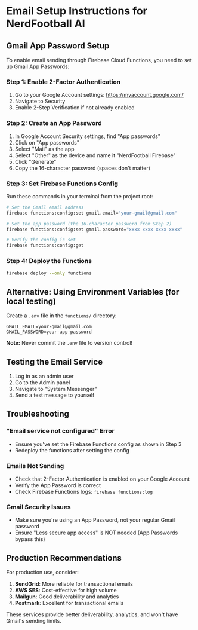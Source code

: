 # Email Setup Instructions for NerdFootball AI

## Gmail App Password Setup

To enable email sending through Firebase Cloud Functions, you need to set up Gmail App Passwords:

### Step 1: Enable 2-Factor Authentication
1. Go to your Google Account settings: https://myaccount.google.com/
2. Navigate to Security
3. Enable 2-Step Verification if not already enabled

### Step 2: Create an App Password
1. In Google Account Security settings, find "App passwords"
2. Click on "App passwords"
3. Select "Mail" as the app
4. Select "Other" as the device and name it "NerdFootball Firebase"
5. Click "Generate"
6. Copy the 16-character password (spaces don't matter)

### Step 3: Set Firebase Functions Config
Run these commands in your terminal from the project root:

```bash
# Set the Gmail email address
firebase functions:config:set gmail.email="your-gmail@gmail.com"

# Set the app password (the 16-character password from Step 2)
firebase functions:config:set gmail.password="xxxx xxxx xxxx xxxx"

# Verify the config is set
firebase functions:config:get
```

### Step 4: Deploy the Functions
```bash
firebase deploy --only functions
```

## Alternative: Using Environment Variables (for local testing)

Create a `.env` file in the `functions/` directory:

```
GMAIL_EMAIL=your-gmail@gmail.com
GMAIL_PASSWORD=your-app-password
```

**Note:** Never commit the `.env` file to version control!

## Testing the Email Service

1. Log in as an admin user
2. Go to the Admin panel
3. Navigate to "System Messenger"
4. Send a test message to yourself

## Troubleshooting

### "Email service not configured" Error
- Ensure you've set the Firebase Functions config as shown in Step 3
- Redeploy the functions after setting the config

### Emails Not Sending
- Check that 2-Factor Authentication is enabled on your Google Account
- Verify the App Password is correct
- Check Firebase Functions logs: `firebase functions:log`

### Gmail Security Issues
- Make sure you're using an App Password, not your regular Gmail password
- Ensure "Less secure app access" is NOT needed (App Passwords bypass this)

## Production Recommendations

For production use, consider:
1. **SendGrid**: More reliable for transactional emails
2. **AWS SES**: Cost-effective for high volume
3. **Mailgun**: Good deliverability and analytics
4. **Postmark**: Excellent for transactional emails

These services provide better deliverability, analytics, and won't have Gmail's sending limits.